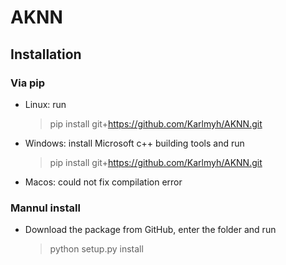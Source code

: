 # AKNN

## Installation

### Via pip

- Linux: run
  > pip install git+https://github.com/Karlmyh/AKNN.git
- Windows: install Microsoft c++ building tools and run
  > pip install git+https://github.com/Karlmyh/AKNN.git
- Macos: could not fix compilation error

### Mannul install

- Download the package from GitHub, enter the folder and run 
  > python setup.py install
